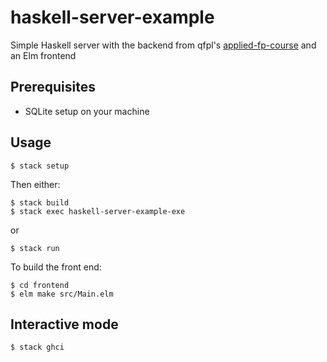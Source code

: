 # haskell-server-example

Simple Haskell server with the backend from qfpl's [applied-fp-course](https://github.com/qfpl/applied-fp-course) and an Elm frontend

## Prerequisites

- SQLite setup on your machine

## Usage

`$ stack setup`

Then either:
```
$ stack build
$ stack exec haskell-server-example-exe
```

or

`$ stack run`

To build the front end:

```
$ cd frontend
$ elm make src/Main.elm
```

## Interactive mode

`$ stack ghci`
